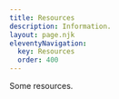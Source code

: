 ```yaml
---
title: Resources
description: Information.
layout: page.njk
eleventyNavigation:
  key: Resources
  order: 400
---
```


Some resources.